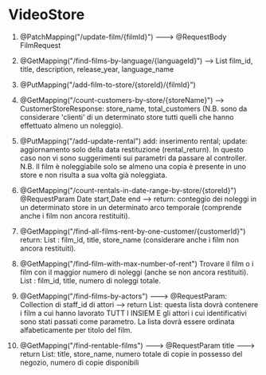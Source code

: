 # VideoStore
1. @PatchMapping("/update-film/{filmId}") ---> @RequestBody FilmRequest

2. @GetMapping("/find-films-by-language/{languageId}") --> List<FilmResponse>
film_id, title, description, release_year, language_name

3. @PutMapping("/add-film-to-store/{storeId}/{filmId}")

4. @GetMapping("/count-customers-by-store/{storeName}") -->
CustomerStoreResponse: store_name, total_customers (N.B. sono da
considerare 'clienti' di un determinato store tutti quelli che hanno
effettuato almeno un noleggio).

5. @PutMapping("/add-update-rental") add: inserimento rental; update:
aggiornamento solo della data restituzione (rental_return). In questo
caso non vi sono suggerimenti sui parametri da passare al controller. N.B.
Il film è noleggiabile solo se almeno una copia è presente in uno store e
non risulta a sua volta già noleggiata.

6. @GetMapping("/count-rentals-in-date-range-by-store/{storeId}")
@RequestParam Date start,Date end --> return: conteggio dei noleggi in un
determinato store in un determinato arco temporale (comprende anche i film
non ancora restituiti).

7. @GetMapping("/find-all-films-rent-by-one-customer/{customerId}") return:
List<FilmRentResponse> : film_id, title, store_name (considerare anche i
film non ancora restituiti).

8. @GetMapping("/find-film-with-max-number-of-rent") Trovare il film o i film
con il maggior numero di noleggi (anche se non ancora restituiti).
List<FilmMaxRentResponse> : film_id, title, numero di noleggi totale.

9. @GetMapping("/find-films-by-actors") ---> @RequestParam: Collection di
staff_id di attori --> return List<FilmResponse>: questa lista dovrà
contenere i film a cui hanno lavorato TUTT I INSIEM E gli attori i cui
identificativi sono stati passati come parametro. La lista dovrà essere
ordinata alfabeticamente per titolo del film.

10. @GetMapping("/find-rentable-films") ---> @RequestParam title ---> return
List<FilmRentableResponse>: title, store_name, numero totale di copie in
possesso del negozio, numero di copie disponibili
